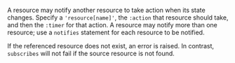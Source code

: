 A resource may notify another resource to take action when its state
changes. Specify a `'resource[name]'`, the `:action` that resource
should take, and then the `:timer` for that action. A resource may
notify more than one resource; use a `notifies` statement for each
resource to be notified.

If the referenced resource does not exist, an error is raised.
In contrast, `subscribes` will not fail if the source
resource is not found.
